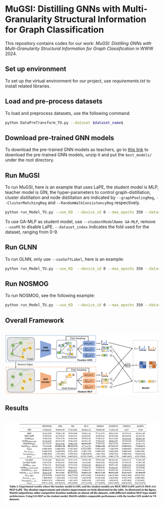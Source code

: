 # MuGSI: Distilling GNNs with Multi-Granularity Structural Information for Graph Classification

This repository contains codes for our work: _MuGSI: Distilling GNNs with Multi-Granularity Structural Information for Graph Classification_ in WWW 2024. 

## Set up environment

To set up the virtual environment for our project, use _requirements.txt_ to install related libraries.

## Load and pre-process datasets

To load and preprocess datasets, use the following command:

```bash
python DataPreTransform_TU.py --dataset $dataset_name$
```

## Download pre-trained GNN models

To download the pre-trained GNN models as teachers, go to [this link](https://drive.google.com/file/d/1QYlPVbzJua4Ql5PBIl2wtciB2f3f7bnb/view?usp=drive_link) to download the pre-trained GNN models, unzip it and put the `best_models/` under the root directory.

## Run MuGSI

To run MuGSI, here is an example that uses LaPE, the student model is MLP, teacher model is GIN, the hyper-parameters to control graph-distillation, cluster distillation and node distillation are indicated by `--graphPoolingReg`, `--ClusterMatchingReg` and `--RandomWalkConsistencyReg` respectively. 

```bash
python run_Model_TU.py --use_KD  --device_id 0 --max_epochs 350 --dataset REDDIT-BINARY --hidden_dim 64 --out_dim 64 --dataset_index 0 --studentModelName MLP --teacherModelName GIN --lr_patience 30 --usePE --batch_size 32 --num_hops 1 --numWorkers 2  --useSoftLabel --softLabelReg 1.0 --useRandomWalkConsistency --RandomWalkConsistencyReg 0.0001 --useClusterMatching --ClusterMatchingReg 0.01 --useGraphPooling --graphPoolingReg 0.01 --KD_name MuGSI
```

To use GA-MLP as student model, use `--studentModelName GA-MLP`, remove `--usePE` to disable LaPE. `--dataset_index` indicates the fold used for the dataset, ranging from 0-9.

## Run GLNN

To run GLNN, only use `--useSoftLabel`, here is an example:
```bash
python run_Model_TU.py --use_KD  --device_id 0 --max_epochs 350 --dataset REDDIT-BINARY --hidden_dim 64 --out_dim 64 --dataset_index 0 --studentModelName MLP --teacherModelName GIN --lr_patience 30 --usePE --batch_size 32 --num_hops 1 --numWorkers 2  --useSoftLabel --softLabelReg 1.0 --KD_name GLNN
```

## Run NOSMOG

To run NOSMOG, see the following example:

```bash
python run_Model_TU.py --use_KD  --device_id 0 --max_epochs 350 --dataset REDDIT-BINARY --hidden_dim 64 --out_dim 64 --dataset_index 0 --studentModelName MLP --teacherModelName GIN --lr_patience 30 --usePE --batch_size 32 --num_hops 1 --numWorkers 2  --useSoftLabel --softLabelReg 1.0 --useNodeSim --nodeSimReg 0.1  --KD_name useNOSMOG
```

## Overall Framework

<p align="center">
  <br />
  <img src="Model.png" width="800">
  <br />
</p>

## Results

<p align="center">
  <br />
  <img src="results.png" width="800">
  <br />
</p>




